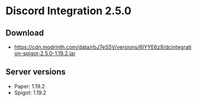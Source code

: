 # Discord Integration 2.5.0

## Download
- https://cdn.modrinth.com/data/rbJ7eS5V/versions/6IYYE6z9/dcintegration-spigot-2.5.0-1.19.2.jar

## Server versions
- Paper: 1.19.2
- Spigot: 1.19.2